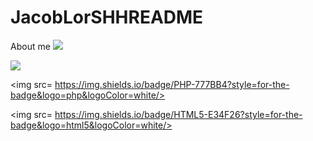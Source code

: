 # JacobLorSHHREADME
About me
<img src= "https://img.shields.io/badge/Python-FFD43B?style=for-the-badge&logo=python&logoColor=blue" />

<img src= "https://img.shields.io/badge/Scratch-4D97FF?style=for-the-badge&logo=Scratch&logoColor=white" />

<img src= https://img.shields.io/badge/PHP-777BB4?style=for-the-badge&logo=php&logoColor=white/>

<img src= https://img.shields.io/badge/HTML5-E34F26?style=for-the-badge&logo=html5&logoColor=white/>
